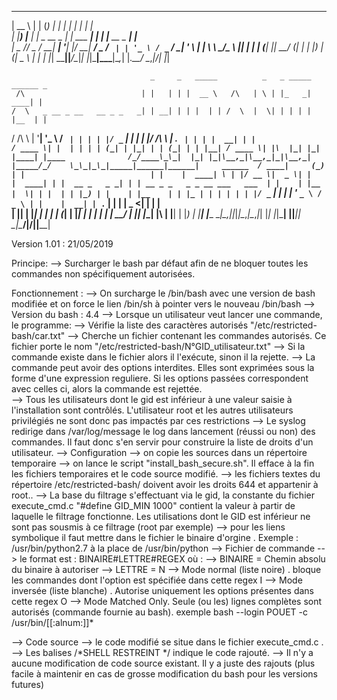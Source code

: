   _____           _        _      _           _   _               _     
 |  __ \         | |      (_)    | |         | | | |             | |    
 | |__) |___  ___| |_ _ __ _  ___| |_ ___  __| | | |__   __ _ ___| |__  
 |  _  // _ \/ __| __| '__| |/ __| __/ _ \/ _` | | '_ \ / _` / __| '_ \ 
 | | \ \  __/\__ \ |_| |  | | (__| ||  __/ (_| | | |_) | (_| \__ \ | | |
 |_|  \_\___||___/\__|_|  |_|\___|\__\___|\__,_| |_.__/ \__,_|___/_| |_|

 
                                   _     _   _____          _   _ _____ ______ _                  
     /\                          | |   | | |  __ \   /\   | \ | |_   _|  ____| |                 
    /  \   _ __ _ __   __ _ _   _| | __| | | |  | | /  \  |  \| | | | | |__  | |                 
   / /\ \ | '__| '_ \ / _` | | | | |/ _` | | |  | |/ /\ \ | . ` | | | |  __| | |                 
  / ____ \| |  | | | | (_| | |_| | | (_| | | |__| / ____ \| |\  |_| |_| |____| |____             
 /_/____\_\_|  |_| |_|\__,_|\__,_|_|\__,_| |_____/_/    \_\_|_\_|_____|______|______|     ______ 
  / ____|     (_) | |                            | |    |  ____| \ | |/ __ \|  _ \| |    |  ____|
 | |  __ _   _ _| | | __ _ _   _ _ __ ___   ___  | |    | |__  |  \| | |  | | |_) | |    | |__   
 | | |_ | | | | | | |/ _` | | | | '_ ` _ \ / _ \ | |    |  __| | . ` | |  | |  _ <| |    |  __|  
 | |__| | |_| | | | | (_| | |_| | | | | | |  __/ | |____| |____| |\  | |__| | |_) | |____| |____ 
  \_____|\__,_|_|_|_|\__,_|\__,_|_| |_| |_|\___| |______|______|_| \_|\____/|____/|______|______|


Version 1.01 : 21/05/2019
  
 
 Principe: 
 --> Surcharger le bash par défaut afin de ne bloquer toutes les commandes non spécifiquement autorisées.
 
 Fonctionnement : 
 --> On surcharge le /bin/bash avec une version de bash modifiée et on force le lien /bin/sh à pointer vers le nouveau /bin/bash
 --> Version du bash : 4.4
 --> Lorsque un utilisateur veut lancer une commande, le programme:
	--> Vérifie la liste des caractères autorisés "/etc/restricted-bash/car.txt"
	--> Cherche un fichier contenant les commandes autorisés. Ce fichier porte le nom "/etc/restricted-bash/N°GID_utilisateur.txt"
	--> Si la commande existe dans le fichier alors il l'exécute, sinon il la rejette.
	--> La commande peut avoir des options interdites. Elles sont exprimées sous la forme d'une expression reguliere. Si les options passées correspondent avec celles ci, alors la commande est rejettée.  
	--> Tous les utilisateurs dont le gid est inférieur à une valeur saisie à l'installation sont contrôlés. L'utilisateur root et les autres utilisateurs privilégiés ne sont donc pas impactés par ces restrictions
	--> Le syslog redirige dans /var/log/message le log dans lancement (réussi ou non) des commandes. Il faut donc s'en servir pour construire la liste de droits d'un utilisateur.
 --> Configuration
	--> on copie les sources dans un répertoire temporaire
	--> on lance le script "install_bash_secure.sh". Il efface à la fin les fichiers temporaires et le code source modifié.
	--> les fichiers textes du répertoire /etc/restricted-bash/ doivent avoir les droits 644 et appartenir à root..
	--> La base du filtrage s'effectuant via le gid, la constante du fichier execute_cmd.c "#define GID_MIN 1000" contient la valeur à partir de laquelle le filtrage fonctionne. Les utilisations dont le GID est inférieur ne sont pas sousmis à ce filtrage (root par exemple)
	--> pour les liens symbolique il faut mettre dans le fichier le binaire d'orgine . Exemple : /usr/bin/python2.7  à la place de /usr/bin/python
--> Fichier de commande
	--> le format est : BINAIRE#LETTRE#REGEX où :
		--> BINAIRE = Chemin absolu du binaire  à autoriser
		-->  LETTRE = N --> Mode normal (liste noire) . bloque les commandes dont l'option est spécifiée dans cette regex
					  I --> Mode inversée (liste blanche) . Autorise uniquement les options présentes dans cette regex
					  O --> Mode Matched Only. Seule (ou les) lignes complètes sont autorisés (commande fournie au bash). exemple bash --login POUET -c /usr/bin/[[:alnum:]]*
 
 --> Code source
	--> le code modifié se situe dans le fichier execute_cmd.c .
	--> Les balises /*SHELL RESTREINT */ indique le code rajouté.
	--> Il n'y a aucune modification de code source existant. Il y a juste des rajouts (plus facile à maintenir en cas de grosse modification du bash pour les versions futures)
